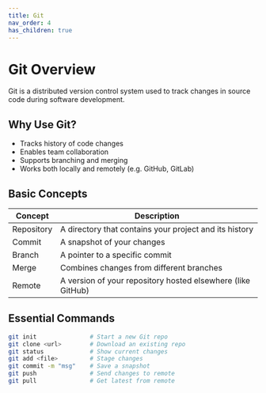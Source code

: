 ```yaml
---
title: Git
nav_order: 4
has_children: true
---
```


# Git Overview

Git is a distributed version control system used to track changes in source code during software development.

## Why Use Git?

- Tracks history of code changes
- Enables team collaboration
- Supports branching and merging
- Works both locally and remotely (e.g. GitHub, GitLab)

## Basic Concepts

| Concept | Description |
|--------|-------------|
| Repository | A directory that contains your project and its history |
| Commit     | A snapshot of your changes |
| Branch     | A pointer to a specific commit |
| Merge      | Combines changes from different branches |
| Remote     | A version of your repository hosted elsewhere (like GitHub) |

## Essential Commands

```bash
git init               # Start a new Git repo
git clone <url>        # Download an existing repo
git status             # Show current changes
git add <file>         # Stage changes
git commit -m "msg"    # Save a snapshot
git push               # Send changes to remote
git pull               # Get latest from remote

```
